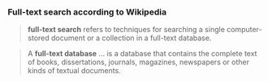 ### Full-text search according to Wikipedia

> **full-text search** refers to techniques for searching a single computer-stored document or a collection in a full-text database.

> A **full-text database** ... is a database that contains the complete text of books, dissertations, journals, magazines, newspapers or other kinds of textual documents.
